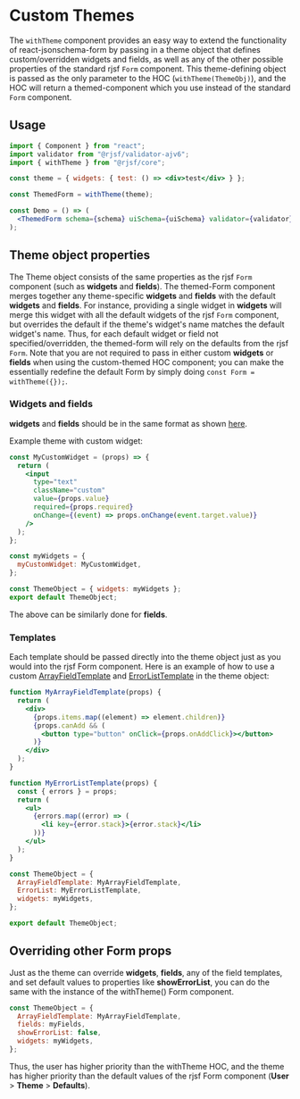 # Custom Themes

The `withTheme` component provides an easy way to extend the functionality of react-jsonschema-form by passing in a theme object that defines custom/overridden widgets and fields, as well as any of the other possible properties of the standard rjsf `Form` component. This theme-defining object is passed as the only parameter to the HOC (`withTheme(ThemeObj)`), and the HOC will return a themed-component which you use instead of the standard `Form` component.

## Usage

```jsx
import { Component } from "react";
import validator from "@rjsf/validator-ajv6";
import { withTheme } from "@rjsf/core";

const theme = { widgets: { test: () => <div>test</div> } };

const ThemedForm = withTheme(theme);

const Demo = () => (
  <ThemedForm schema={schema} uiSchema={uiSchema} validator={validator} />
);
```

## Theme object properties

The Theme object consists of the same properties as the rjsf `Form` component (such as **widgets** and **fields**). The themed-Form component merges together any theme-specific **widgets** and **fields** with the default **widgets** and **fields**. For instance, providing a single widget in **widgets** will merge this widget with all the default widgets of the rjsf `Form` component, but overrides the default if the theme's widget's name matches the default widget's name. Thus, for each default widget or field not specified/overridden, the themed-form will rely on the defaults from the rjsf `Form`. Note that you are not required to pass in either custom **widgets** or **fields** when using the custom-themed HOC component; you can make the essentially redefine the default Form by simply doing `const Form = withTheme({});`.

### Widgets and fields

**widgets** and **fields** should be in the same format as shown [here](/advanced-customization/#custom-widgets-and-fields).

Example theme with custom widget:

```jsx
const MyCustomWidget = (props) => {
  return (
    <input
      type="text"
      className="custom"
      value={props.value}
      required={props.required}
      onChange={(event) => props.onChange(event.target.value)}
    />
  );
};

const myWidgets = {
  myCustomWidget: MyCustomWidget,
};

const ThemeObject = { widgets: myWidgets };
export default ThemeObject;
```

The above can be similarly done for **fields**.

### Templates

Each template should be passed directly into the theme object just as you would into the rjsf Form component. Here is an example of how to use a custom [ArrayFieldTemplate](/advanced-customization/#array-field-template) and [ErrorListTemplate](/advanced-customization/#error-list-template) in the theme object:

```jsx
function MyArrayFieldTemplate(props) {
  return (
    <div>
      {props.items.map((element) => element.children)}
      {props.canAdd && (
        <button type="button" onClick={props.onAddClick}></button>
      )}
    </div>
  );
}

function MyErrorListTemplate(props) {
  const { errors } = props;
  return (
    <ul>
      {errors.map((error) => (
        <li key={error.stack}>{error.stack}</li>
      ))}
    </ul>
  );
}

const ThemeObject = {
  ArrayFieldTemplate: MyArrayFieldTemplate,
  ErrorList: MyErrorListTemplate,
  widgets: myWidgets,
};

export default ThemeObject;
```

## Overriding other Form props

Just as the theme can override **widgets**, **fields**, any of the field templates, and set default values to properties like **showErrorList**, you can do the same with the instance of the withTheme() Form component.

```jsx
const ThemeObject = {
  ArrayFieldTemplate: MyArrayFieldTemplate,
  fields: myFields,
  showErrorList: false,
  widgets: myWidgets,
};
```

Thus, the user has higher priority than the withTheme HOC, and the theme has higher priority than the default values of the rjsf Form component (**User** > **Theme** > **Defaults**).
